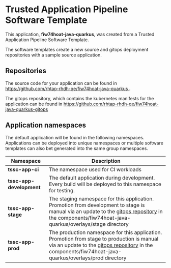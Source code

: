 # Trusted Application Pipeline Software Template

This application, **fiw74hoat-java-quarkus**, was created from a Trusted Application Pipeline Software Template.

The software templates create a new source and gitops deployment repositories with a sample source application. 

## Repositories

The source code for your application can be found in [https://github.com/rhtap-rhdh-qe/fiw74hoat-java-quarkus ](https://github.com/rhtap-rhdh-qe/fiw74hoat-java-quarkus ).
 
The gitops repository, which contains the kubernetes manifests for the application can be found in 
[https://github.com/rhtap-rhdh-qe/fiw74hoat-java-quarkus-gitops ](https://github.com/rhtap-rhdh-qe/fiw74hoat-java-quarkus-gitops ) 

## Application namespaces 

The default application will be found in the following namespaces. Applications can be deployed into unique namespaces or multiple software templates can also bet generated into the same group namespaces.  

|  Namespace   |  Description   |  
| -------- | -------- |
| **tssc-app-ci** | The namespace used for CI workloads |
| **tssc-app-development** | The default application during development. Every build will be deployed to this namespace for testing. |
| **tssc-app-stage** | The staging namespace for this application. Promotion from development to stage is manual via an update to the [gitops repository](https://github.com/rhtap-rhdh-qe/fiw74hoat-java-quarkus-gitops ) in the components/fiw74hoat-java-quarkus/overlays/stage directory |
| **tssc-app-prod** | The production namespace for this application. Promotion from stage to production is manual via an update to the [gitops repository](https://github.com/rhtap-rhdh-qe/fiw74hoat-java-quarkus-gitops ) in the components/fiw74hoat-java-quarkus/overlays/prod directory |